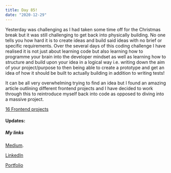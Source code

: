```yaml
---
title: Day 85!
date: "2020-12-29"
---
```



Yesterday was challenging as I had taken some time off for the Christmas break but it was still challenging to get back into physically building. No one tells you how hard it is to create ideas and build said ideas with no brief or specific requirements. Over the several days of this coding challenge I have realised it is not just about learning code but also learning how to programme your brain into the developer mindset as well as learning how to structure and build upon your idea in a logical way i.e. writing down the aim of your project/purpose to then being able to create a prototype and get an idea of how it should be built to actually building in addition to writing tests! 

It can be all very overwhelming trying to find an idea but I found an amazing article outlining different frontend projects and I have decided to work through this to reintroduce myself back into code as opposed to diving into a massive project.

[16 Frontend projects](https://dev.to/frontendmentor/16-front-end-projects-with-designs-to-help-improve-your-coding-skills-5ajl)


#### Updates:




##### My links 
[Medium](https://medium.com/@kalemajoanna).

[LinkedIn](https://www.linkedin.com/in/joanna-e-kalema-a5a5b4136/)

[Portfolio](https://joannathedeveloper.netlify.app/)



